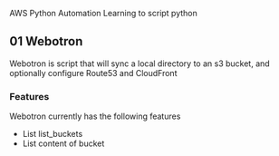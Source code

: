 AWS Python Automation
Learning to script python

## 01 Webotron

Webotron is script that will sync a local directory
to an s3 bucket, and optionally configure Route53
and CloudFront

### Features

Webotron currently has the following features

- List list_buckets
- List content of bucket 

